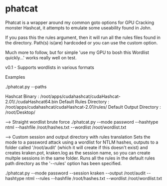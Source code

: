 # phatcat

Phatcat is a wrapper around my common goto options for GPU Cracking monster Hashcat, it attempts to emulate some useability found in John.

If you pass this the rules argument, then it will run all the rules files found in the directory. Path(s) is(are) hardcoded or you can use the custom option.

Much more to follow, but for simple 'use my GPU to bosh this Wordlist quickly...' works really well on test.

v0.1 - Supports wordlists in various formats



Examples

./phatcat.py --paths

Hashcat Binary             : /root/apps/cudahashcat/cudaHashcat-2.01/./cudaHashcat64.bin
Default Rules Directory    : /root/apps/cudahashcat/cudaHashcat-2.01/rules/
Default Output Directory   : /root/Desktop/


--> Straight wordlist brute force
./phatcat.py --mode password --hashtype ntml --hashfile /root/hashes.txt --wordlist /root/wordlist.txt


--> Custom session and output directory with rules translation
Sets the mode to a password attack using a wordlist for NTLM hashes, outputs to a folder called '/root/audit' (which it will create if this doesn't exist) and creates kraken.pot, kraken.log as the session name, so you can create multple sessions in the same folder. Runs all the rules in the default rules path directory as the '--rules' option has been specified.

./phatcat.py --mode password --session kraken --output /root/audit --hashtype ntml --rules --hashfile /root/hashes.txt --wordlist /root/wordlist.txt

